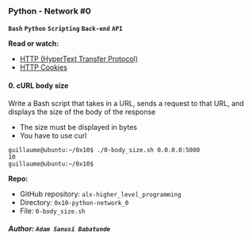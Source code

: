 ### **Python - Network #0**
**`Bash`** **`Python`** **`Scripting`** **`Back-end`** **`API`**

**Read or watch:**

- [HTTP (HyperText Transfer Protocol)](https://www3.ntu.edu.sg/home/ehchua/programming/webprogramming/HTTP_Basics.html)
- [HTTP Cookies](https://developer.mozilla.org/en-US/docs/Web/HTTP/Cookies)

#### **0. cURL body size**

Write a Bash script that takes in a URL, sends a request to that URL, and displays the size of the body of the response

- The size must be displayed in bytes
- You have to use curl
```
guillaume@ubuntu:~/0x10$ ./0-body_size.sh 0.0.0.0:5000
10
guillaume@ubuntu:~/0x10$ 
```
**Repo:**

- GitHub repository: `alx-higher_level_programming`
- Directory: `0x10-python-network_0`
- File: `0-body_size.sh`

##### Author: **`Adam Sanusi Babatunde`**
